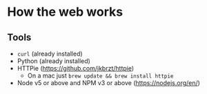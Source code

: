 # How the web works

## Tools

* `curl` (already installed)
* Python (already installed)
* HTTPie (https://github.com/jkbrzt/httpie)
  * On a mac just `brew update && brew install httpie`
* Node v5 or above and NPM v3 or above (https://nodejs.org/en/)
